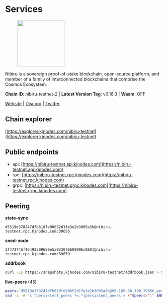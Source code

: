 # Services

<figure><img src="https://raw.githubusercontent.com/kj89/testnet_manuals/main/pingpub/logos/nibiru.png" width="150" alt=""><figcaption></figcaption></figure>

Nibiru is a sovereign proof-of-stake blockchain, open-source platform,  and member of a family of interconnected blockchains that comprise the Cosmos Ecosystem.

**Chain ID**: nibiru-testnet-2 | **Latest Version Tag**: v0.16.3 | **Wasm**: OFF

[Website](https://nibiru.fi) | [Discord](https://discord.gg/nibiru) | [Twitter](https://twitter.com/NibiruChain)




## Chain explorer
[https://explorer.kjnodes.com/nibiru-testnet](https://explorer.kjnodes.com/nibiru-testnet)

## Public endpoints

* api: [https://nibiru-testnet.api.kjnodes.com](https://nibiru-testnet.api.kjnodes.com)
* rpc: [https://nibiru-testnet.rpc.kjnodes.com](https://nibiru-testnet.rpc.kjnodes.com)
* grpc: [https://nibiru-testnet.grpc.kjnodes.com](https://nibiru-testnet.grpc.kjnodes.com)

## Peering

**state-sync**

```text
d5519e378247dfb61dfe90652d1fe3e2b3005a5b@nibiru-testnet.rpc.kjnodes.com:39656
```

**seed-node**

```text
3f472746f46493309650e5a033076689996c8881@nibiru-testnet.rpc.kjnodes.com:39659
```

**addrbook**
```bash
curl -Ls https://snapshots.kjnodes.com/nibiru-testnet/addrbook.json > $HOME/.nibid/config/addrbook.json
```

**live-peers** (45)
```bash
peers="d5519e378247dfb61dfe90652d1fe3e2b3005a5b@65.109.68.190:39656,ae402a0391c131494def0b171bfbc80776d8c3b7@209.126.8.192:26656,92845d4150aaf87fc1a6f4a53d8fe545ae44fc9d@86.48.16.205:39656,82dde0f3c283ca231849376696d08c39c3d458ce@173.82.203.187:26657,3939da5da8d8a31e6af2cb6d7bdcb222ff2487eb@65.109.14.69:39656,e55d8746ad30e0d11ebe0aa3792c46713375edcc@135.181.2.104:26656,5a868d18a5046b715ee726a45b680a68f92bafcb@149.102.136.149:27656,82ff5277d6385a2e9cab7048d8df5f6757d02a8f@43.154.33.200:26657,5767cde760985a14aba0daeec694ecdae6f787e9@154.53.36.184:26657,3299c1e21ffe818f13ae0c8c0968449dcf356611@86.48.26.76:26657,d2b6baed49aa475eb6ec5958bfbca30a61363b86@154.53.52.212:26657,55773ecd03044a5126e68ea943338c6086cfbad3@43.134.174.55:26657,02f7c72a7b0f6c25c69d3a852540c3d59b55ead4@43.154.64.150:26657,c1d90ca59915ee94cd615304bfac8ddb9bdf2e76@43.156.25.107:26657,a422bbf59756a9584ddc6f97a8b96bb15b596db7@34.73.61.37:26656,b989c92919d6f94ab3ac43ace00d48b5b4608533@5.161.92.9:26656,3500e228e18001372f08bcd0920281096ef80ddb@43.155.105.2:26657,99b57896e917866956f9f078f67f95d6fd6a05e8@161.97.92.139:26656,5c2a752c9b1952dbed075c56c600c3a79b58c395@195.3.220.140:27046,7b48063c94fc1a131da7254c9b018e0e88c5fe1a@84.46.240.85:26656,9073414069dc43a4058219c1eec1acf66254279a@89.58.5.249:26656,434408eac21cec429edc2deacfc90ca717593b21@109.123.242.87:26656,207f74a74dd95c165bdc4dcd231974efbe2df6b0@142.132.166.131:34656,a73626491bde964dadf51920a4be234f19ef66eb@34.83.246.177:26656,80b31994a527198278d565d036cda60ce313e0f3@194.180.176.54:26656,e634fbf8800f76cb911d03e665f2e573188147c0@154.53.32.30:26657,08c10c775c86e9752741e993f6e89563413018e6@43.134.165.29:26657,d5db3e07270dcfd98fe5f4e9def17c4e9cc2f1d8@89.163.155.216:26656,0a0bbb33485710e4d2123038a8fafb9c0d251a6e@62.171.146.21:26656,583056dc3d4217b01b28ef9c3251d933055fcf57@43.154.205.216:26657,4e4b24d16f7a0da6466478a0c2dee6e3feb02960@46.228.199.29:26656,9a7689b2ab4d210c3cbc4af27589073823347e50@176.126.87.201:26656,d256380b9344798396e8b1a9c6985f4553a2e0ca@38.242.219.209:26656,53374b0b8f20a5f62f59d272786b417f17542c5b@149.102.145.4:39656,a71248b62555f3271df17fb476475cfc7db89275@84.46.240.197:26656,24016cec78971d7ecae24fd99ac16655e6332eb8@66.94.102.176:26657,2f35fb311c84dae1ac0a6ec4928307769983fa1f@154.53.44.216:26657,78763633b96d442fe64c65606a9a034490d29db9@38.242.153.243:26656,2067e672ef241d6364c10b43eec2abc26e36b607@31.187.74.3:26656,c484bcbd2045a63dd6d943319179e856041182e3@142.132.151.35:15652,77e182fdf1a55535dfac270ffe75f37128e59fa1@84.46.240.99:26656,a0dfb52b7240e25f0522b0f2a87fbb0e68c4922d@185.135.137.245:26656,aaff99ce425ac9d062d1bca6f75987656e137307@138.201.34.19:26656,ffcade6628819c7934399f7d7a03a25d6c7ef281@75.119.130.237:26656,e2b8b9f3106d669fe6f3b49e0eee0c5de818917e@213.239.217.52:32656"
sed -i -e "s|^persistent_peers *=.*|persistent_peers = \"$peers\"|" $HOME/.nibid/config/config.toml
```
